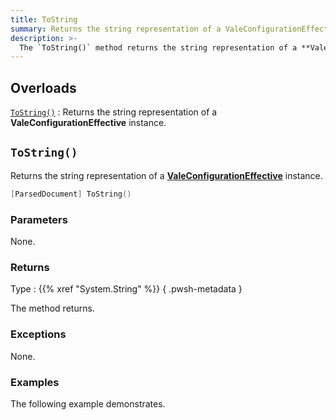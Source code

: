 ```yaml
---
title: ToString
summary: Returns the string representation of a ValeConfigurationEffective instance.
description: >-
  The `ToString()` method returns the string representation of a **ValeConfigurationEffective** instance.
---
```


## Overloads

[`ToString()`](#tostring)
: Returns the string representation of a **ValeConfigurationEffective** instance.

## `ToString()`

Returns the string representation of a [**ValeConfigurationEffective**][01] instance.

```powershell
[ParsedDocument] ToString()
```

### Parameters

None.

### Returns

Type
: {{% xref "System.String" %}}
{ .pwsh-metadata }

The method returns.

### Exceptions

None.

### Examples

The following example demonstrates.

```powershell
```

<!-- Link Reference Definitions -->
[01]: ../../

